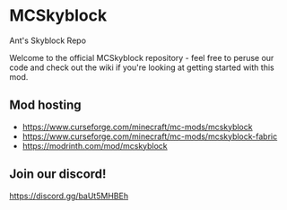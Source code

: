 # MCSkyblock
Ant's Skyblock Repo

Welcome to the official MCSkyblock repository - feel free to peruse our code and check out the wiki if you're looking at getting started with this mod.

## Mod hosting
- https://www.curseforge.com/minecraft/mc-mods/mcskyblock
- https://www.curseforge.com/minecraft/mc-mods/mcskyblock-fabric
- https://modrinth.com/mod/mcskyblock

## Join our discord!
https://discord.gg/baUt5MHBEh
